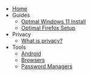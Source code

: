 <!-- TODO: Complete with your own sidebar structure and enable sidebar in index.html - or delete this file. -->

- [Home](/)
- Guides
  * [Optmal Windows 11 Install](/content/guides/win11tutorial.md)
  * [Optimal Firefox Setup](/content/guides/firefoxsetup.md)
- Privacy
  * [What is privacy?](/content/privacy/whatisprivacy.md)
- Tools
  * [Android](/content/tools/android.md)
  * [Browsers](/content/tools/browsers.md)
  * [Password Managers](/content/tools/password-managers.md)
